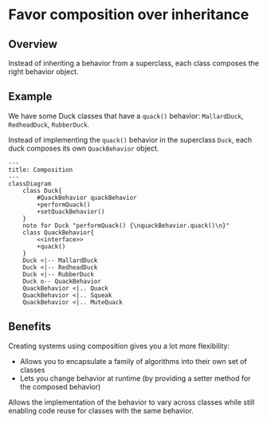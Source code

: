 # Favor composition over inheritance

## Overview

Instead of inheriting a behavior from a superclass, each class composes the right behavior object.


## Example

We have some Duck classes that have a `quack()` behavior: `MallardDuck`, `RedheadDuck`, `RubberDuck`.

Instead of implementing the `quack()` behavior in the superclass `Duck`, each duck composes its own `QuackBehavior` object.

```mermaid
---
title: Composition
---
classDiagram
    class Duck{
        #QuackBehavior quackBehavior
        +performQuack()
        +setQuackBehavior()
    }
    note for Duck "performQuack() {\nquackBehavior.quack()\n}"
    class QuackBehavior{
        <<interface>>
        +quack()
    }
    Duck <|-- MallardDuck
    Duck <|-- RedheadDuck
    Duck <|-- RubberDuck 
    Duck o-- QuackBehavior 
    QuackBehavior <|.. Quack
    QuackBehavior <|.. Squeak
    QuackBehavior <|.. MuteQuack
```


## Benefits

Creating systems using composition gives you a lot more flexibility:
- Allows you to encapsulate a family of algorithms into their own set of classes
- Lets you change behavior at runtime (by providing a setter method for the composed behavior)

Allows the implementation of the behavior to vary across classes while still enabling code reuse for classes with the same behavior.
